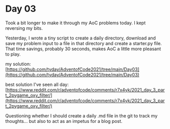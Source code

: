 # Day 03

Took a bit longer to make it through my AoC problems today. I kept reversing my bits.

Yesterday, I wrote a tiny script to create a daily directory, download and save my problem input to a file in that directory and create a starter.py file. That time savings, probably 30 seconds, makes AoC a little more pleasant to play.

my solution: [https://github.com/tyday/AdventofCode2021/tree/main/Day03](https://github.com/tyday/AdventofCode2021/tree/main/Day03)

best solution I've seen all day: [https://www.reddit.com/r/adventofcode/comments/r7x4yk/2021_day_3_part_2pygame_oxy_filter/](https://www.reddit.com/r/adventofcode/comments/r7x4yk/2021_day_3_part_2pygame_oxy_filter/)

Questioning whether I should create a daily .md file in the git to track my thoughts... but also to act as an impetus for a blog post.